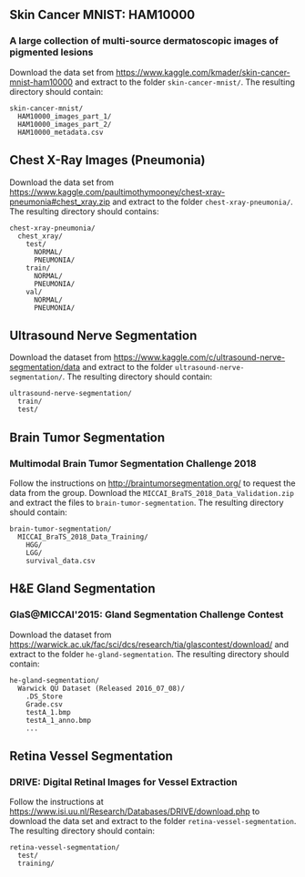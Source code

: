 
## Skin Cancer MNIST: HAM10000
### A large collection of multi-source dermatoscopic images of pigmented lesions
Download the data set from https://www.kaggle.com/kmader/skin-cancer-mnist-ham10000 and extract to the folder ```skin-cancer-mnist/```. The resulting directory should contain:
```
skin-cancer-mnist/
  HAM10000_images_part_1/
  HAM10000_images_part_2/
  HAM10000_metadata.csv
```


## Chest X-Ray Images (Pneumonia)
Download the data set from https://www.kaggle.com/paultimothymooney/chest-xray-pneumonia#chest_xray.zip and extract to the folder ```chest-xray-pneumonia/```. The resulting directory should contains:
```
chest-xray-pneumonia/
  chest_xray/
    test/
      NORMAL/
      PNEUMONIA/
    train/
      NORMAL/
      PNEUMONIA/
    val/
      NORMAL/
      PNEUMONIA/
```


## Ultrasound Nerve Segmentation
Download the dataset from https://www.kaggle.com/c/ultrasound-nerve-segmentation/data and extract to the folder ```ultrasound-nerve-segmentation/```. The resulting directory should contain:

```
ultrasound-nerve-segmentation/
  train/
  test/
```


## Brain Tumor Segmentation
### Multimodal Brain Tumor Segmentation Challenge 2018
Follow the instructions on http://braintumorsegmentation.org/ to request the data from the group. Download the ```MICCAI_BraTS_2018_Data_Validation.zip``` and extract the files to ```brain-tumor-segmentation```. The resulting directory should contain:
```
brain-tumor-segmentation/
  MICCAI_BraTS_2018_Data_Training/
    HGG/
    LGG/
    survival_data.csv
```


## H&E Gland Segmentation
### GlaS@MICCAI'2015: Gland Segmentation Challenge Contest
Download the dataset from https://warwick.ac.uk/fac/sci/dcs/research/tia/glascontest/download/ and extract to the folder ```he-gland-segmentation```. The resulting directory should contain:
```
he-gland-segmentation/
  Warwick QU Dataset (Released 2016_07_08)/
    .DS_Store
    Grade.csv
    testA_1.bmp
    testA_1_anno.bmp
    ...
```


## Retina Vessel Segmentation
### DRIVE: Digital Retinal Images for Vessel Extraction
Follow the instructions at https://www.isi.uu.nl/Research/Databases/DRIVE/download.php to download the data set and extract to the folder ```retina-vessel-segmentation```. The resulting directory should contain:
```
retina-vessel-segmentation/
  test/
  training/
```
